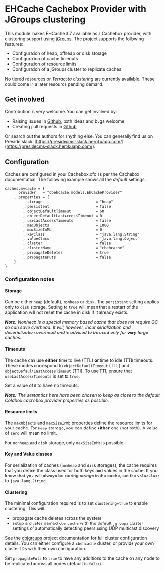 # EHCache Cachebox Provider with JGroups clustering

This module makes EHCache 3.7 available as a Cachebox provider, with clustering support using [jGroups](https://github.com/pixl8/cbjgroups). The project supports the following features:

* Configuration of heap, offheap or disk storage
* Configuration of cache timeouts
* Configuration of resource limits
* Configuration of a jGroups cluster to replicate caches

No tiered resources or _Terracota clustering_ are currently available. These could come in a later resource pending demand.

## Get involved

Contribution is very welcome. You can get involved by:

* Raising issues in [Github](https://github.com/pixl8/cbehcache), both ideas and bugs welcome
* Creating pull requests in [Github](https://github.com/pixl8/cbehcache)

Or search out the authors for anything else. You can generally find us on Preside slack: [https://presidecms-slack.herokuapp.com/](https://presidecms-slack.herokuapp.com/).

## Configuration

Caches are configured in your Cachebox.cfc as per the Cachebox documentation. The following example shows all the _default_ settings:

```cfc
caches.mycache = {
      provider   = "cbehcache.models.EhCacheProvider"
    , properties = {
		  storage                        = "heap"
		, persistent                     = false
		, objectDefaultTimeout           = 60
		, objectDefaultLastAccessTimeout = 0
		, useLastAccessTimeouts          = false
		, maxObjects                     = 1000
		, maxSizeInMb                    = 0
		, keyClass                       = "java.lang.String"
		, valueClass                     = "java.lang.Object"
		, cluster                        = false
		, clusterName                    = "cbehcache"
		, propagateDeletes               = true
		, propagatePuts                  = false
	}
}
```

### Configuration notes

#### Storage

Can be either `heap` (default), `nonheap` or `disk`. The `persistent` setting applies only to `disk` storage. Setting to `true` will mean that a restart of the application will not reset the cache in disk if it already exists.

_**Note:** Nonheap is a special memory based cache that does not require GC so can save overhead. It will, however, incur serialization and deserialization overhead and is advised to be used only for **very** large caches._

#### Timeouts

The cache can use **either** time to live (TTL) **or** time to idle (TTI) timeouts. These modes correspond to `objectDefaultTimeout` (TTL) and `objectDefaultLastAccessTimeout` (TTI). To use TTI, ensure that `useLastAccessTimeouts` is set to `true`. 

Set a value of `0` to have no timeouts.

_**Note:** The semantics here have been chosen to keep as close to the default Coldbox cachebox provider properties as possible._

#### Resource limits

The `maxObjects` and `maxSizeInMb` properties define the resource limits for your cache. For `heap` storage, you can define **either** one (not both). A value of `zero` will mean no limit. 

For `nonheap` and `disk` storage, only `maxSizeInMb` is possible.

#### Key and Value classes

For serialization of caches (`nonheap` and `disk` storages), the cache requires that you define the class used for both keys and values in the cache. If you know that you will always be storing _strings_ in the cache, set the `valueClass` to `java.lang.String`.

#### Clustering

The minimal configuration required is to set `clustering=true` to enable clustering. This will:

* propagate cache deletes across the system 
* setup a cluster named `cbehcache` with the default `jgroups` cluster settings of automatically detecting peers using UDP multicast discovery

See the [cbjgroups](https://github.com/pixl8/cbjgroups) project documentation for full cluster configuration details. You can either configure a `cbehcache` cluster, or provide your own cluster IDs with their own configuration.

Set `propagatePuts` to `true` to have any additions to the cache on any node to be replicated across all nodes (default is `false`).




